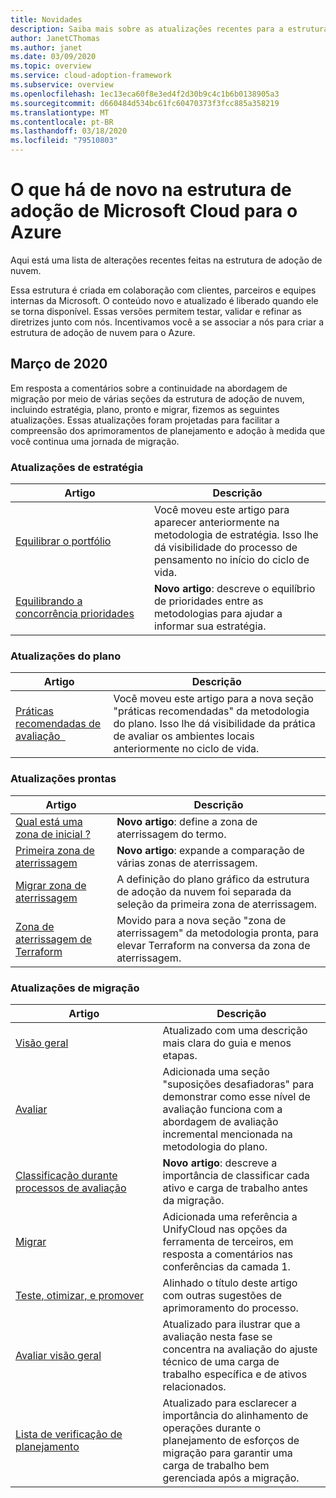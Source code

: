 ```yaml
---
title: Novidades
description: Saiba mais sobre as atualizações recentes para a estrutura de adoção do Microsoft Cloud para o Azure.
author: JanetCThomas
ms.author: janet
ms.date: 03/09/2020
ms.topic: overview
ms.service: cloud-adoption-framework
ms.subservice: overview
ms.openlocfilehash: 1ec13eca60f8e3ed4f2d30b9c4c1b6b0138905a3
ms.sourcegitcommit: d660484d534bc61fc60470373f3fcc885a358219
ms.translationtype: MT
ms.contentlocale: pt-BR
ms.lasthandoff: 03/18/2020
ms.locfileid: "79510803"
---
```

# <a name="whats-new-in-the-microsoft-cloud-adoption-framework-for-azure"></a>O que há de novo na estrutura de adoção de Microsoft Cloud para o Azure

Aqui está uma lista de alterações recentes feitas na estrutura de adoção de nuvem.

Essa estrutura é criada em colaboração com clientes, parceiros e equipes internas da Microsoft. O conteúdo novo e atualizado é liberado quando ele se torna disponível. Essas versões permitem testar, validar e refinar as diretrizes junto com nós. Incentivamos você a se associar a nós para criar a estrutura de adoção de nuvem para o Azure.

## <a name="march-2020"></a>Março de 2020

Em resposta a comentários sobre a continuidade na abordagem de migração por meio de várias seções da estrutura de adoção de nuvem, incluindo estratégia, plano, pronto e migrar, fizemos as seguintes atualizações. Essas atualizações foram projetadas para facilitar a compreensão dos aprimoramentos de planejamento e adoção à medida que você continua uma jornada de migração.

### <a name="strategy-updates"></a>Atualizações de estratégia

| Artigo                                                                       | Descrição                                                                                                                                    |
|-------------------------------------------------------------------------------|------------------------------------------------------------------------------------------------------------------------------------------------|
| [Equilibrar o portfólio](../strategy/balance-the-portfolio.md)                 | Você moveu este artigo para aparecer anteriormente na metodologia de estratégia. Isso lhe dá visibilidade do processo de pensamento no início do ciclo de vida. |
| [Equilibrando&nbsp;a concorrência&nbsp;prioridades](../strategy/balance-competing-priorities.md) | **Novo artigo**: descreve o equilíbrio de prioridades entre as metodologias para ajudar a informar sua estratégia.                                         |

### <a name="plan-updates"></a>Atualizações do plano

| Artigo                                                             | Descrição                                                                                                                                                                           |
|---------------------------------------------------------------------|---------------------------------------------------------------------------------------------------------------------------------------------------------------------------------------|
| [Práticas recomendadas de avaliação&nbsp;&nbsp;](../plan/contoso-migration-assessment.md) | Você moveu este artigo para a nova seção "práticas recomendadas" da metodologia do plano. Isso lhe dá visibilidade da prática de avaliar os ambientes locais anteriormente no ciclo de vida. |

### <a name="ready-updates"></a>Atualizações prontas

| Artigo                                                                   | Descrição                                                                                                              |
|---------------------------------------------------------------------------|--------------------------------------------------------------------------------------------------------------------------|
| [Qual&nbsp;está&nbsp;uma zona de&nbsp;inicial&nbsp;?](../ready/landing-zone/index.md)                 | **Novo artigo**: define a zona de aterrissagem do termo.                                                                          |
| [Primeira zona de aterrissagem](../ready/landing-zone/first-landing-zone.md)         | **Novo artigo**: expande a comparação de várias zonas de aterrissagem.                                                     |
| [Migrar zona de aterrissagem](../ready/landing-zone/migrate-landing-zone.md)     | A definição do plano gráfico da estrutura de adoção da nuvem foi separada da seleção da primeira zona de aterrissagem.         |
| [Zona de aterrissagem de Terraform](../ready/landing-zone/terraform-landing-zone.md) | Movido para a nova seção "zona de aterrissagem" da metodologia pronta, para elevar Terraform na conversa da zona de aterrissagem. |

### <a name="migration-updates"></a>Atualizações de migração

| Artigo                                                                                          | Descrição                                                                                                                                                             |
|--------------------------------------------------------------------------------------------------|-------------------------------------------------------------------------------------------------------------------------------------------------------------------------|
| [Visão geral](../migrate/azure-migration-guide/index.md)                                            | Atualizado com uma descrição mais clara do guia e menos etapas.                                                                                                        |
| [Avaliar](../migrate/azure-migration-guide/assess.md)                                             | Adicionada uma seção "suposições desafiadoras" para demonstrar como esse nível de avaliação funciona com a abordagem de avaliação incremental mencionada na metodologia do plano. |
| [Classificação durante processos de avaliação](../migrate/migration-considerations/assess/classify.md) | **Novo artigo**: descreve a importância de classificar cada ativo e carga de trabalho antes da migração.                                                                    |
| [Migrar](../migrate/azure-migration-guide/migrate.md)                                           | Adicionada uma referência a UnifyCloud nas opções da ferramenta de terceiros, em resposta a comentários nas conferências da camada 1.                                                         |
| [Teste,&nbsp;otimizar,&nbsp;e&nbsp;promover](../migrate/azure-migration-guide/optimize-and-transform.md)        | Alinhado o título deste artigo com outras sugestões de aprimoramento do processo.                                                                                           |
| [Avaliar visão geral](../migrate/migration-considerations/assess/index.md)                           | Atualizado para ilustrar que a avaliação nesta fase se concentra na avaliação do ajuste técnico de uma carga de trabalho específica e de ativos relacionados.                               |
| [Lista de verificação de planejamento](../migrate/migration-considerations/prerequisites/planning-checklist.md)    | Atualizado para esclarecer a importância do alinhamento de operações durante o planejamento de esforços de migração para garantir uma carga de trabalho bem gerenciada após a migração.                  |

